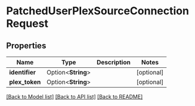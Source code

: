 # PatchedUserPlexSourceConnectionRequest

## Properties

Name | Type | Description | Notes
------------ | ------------- | ------------- | -------------
**identifier** | Option<**String**> |  | [optional]
**plex_token** | Option<**String**> |  | [optional]

[[Back to Model list]](../README.md#documentation-for-models) [[Back to API list]](../README.md#documentation-for-api-endpoints) [[Back to README]](../README.md)


